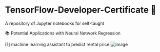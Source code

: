 # TensorFlow-Developer-Certificate 🚀
A repository of Jupyter notebooks for self-taught

📚 Potential Applications with Neural Network Regression

[1] machine learning assistant to predict rental price
![image](https://user-images.githubusercontent.com/54214498/125175660-fc13b180-e1a3-11eb-8744-f55800dbe241.png)
